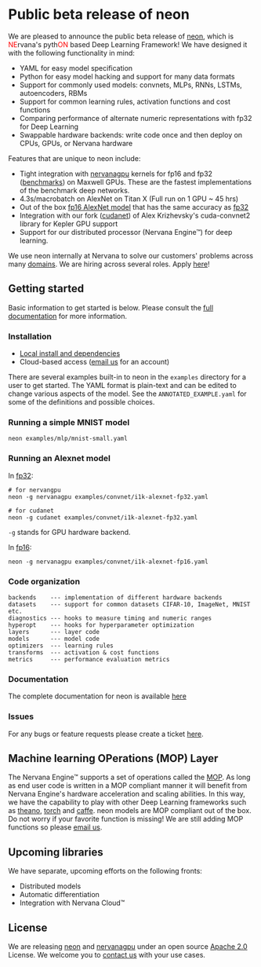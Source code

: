 # Public beta release of neon

We are pleased to announce the public beta release of [neon](https://github.com/NervanaSystems/neon), which is <span style="color:red;">NE</span>rvana's pyth<span style="color:red;">ON</span> based Deep Learning Framework! We have designed it with the following functionality in mind:

* YAML for easy model specification
* Python for easy model hacking and support for many data formats
* Support for commonly used models: convnets, MLPs, RNNs, LSTMs, autoencoders, RBMs
* Support for common learning rules, activation functions and cost functions
* Comparing performance of alternate numeric representations with fp32 for Deep Learning
* Swappable hardware backends: write code once and then deploy on CPUs, GPUs, or Nervana hardware

Features that are unique to neon include:

* Tight integration with [nervanagpu](https://github.com/NervanaSystems/nervanagpu) kernels for fp16 and fp32 ([benchmarks](https://github.com/soumith/convnet-benchmarks)) on Maxwell GPUs. These are the fastest implementations of the benchmark deep networks.
* 4.3s/macrobatch on AlexNet on Titan X (Full run on 1 GPU ~ 45 hrs)
* Out of the box [fp16 AlexNet model](https://github.com/NervanaSystems/neon/tree/master/examples/convnet/i1k-alexnet-fp16.yaml) that has the same accuracy as [fp32](https://github.com/NervanaSystems/neon/tree/master/examples/convnet/i1k-alexnet-fp32.yaml)
* Integration with our fork ([cudanet](https://github.com/NervanaSystems/cuda-convnet2)) of Alex Krizhevsky's cuda-convnet2 library for Kepler GPU support
* Support for our distributed processor (Nervana Engine&trade;) for deep learning.


We use neon internally at Nervana to solve our customers' problems across many [domains](http://www.nervanasys.com/products/). We are hiring across several roles. Apply [here](http://www.nervanasys.com/careers/)!

## Getting started

Basic information to get started is below. Please consult the [full documentation](http://framework.nervanasys.com/docs/latest) for more information.

### Installation

* [Local install and dependencies](http://framework.nervanasys.com/docs/latest/using_framework.html#installation)
* Cloud-based access ([email us](mailto:demo@nervanasys.com) for an account)

There are several examples built-in to neon in the `examples` directory for a user to get started. The YAML format is plain-text and can be edited to change various aspects of the model. See the `ANNOTATED_EXAMPLE.yaml` for some of the definitions and possible choices.

### Running a simple MNIST model

	neon examples/mlp/mnist-small.yaml
	
### Running an Alexnet model

In [fp32](https://github.com/NervanaSystems/neon/tree/master/examples/convnet/i1k-alexnet-fp32.yaml):

	# for nervangpu
	neon -g nervanagpu examples/convnet/i1k-alexnet-fp32.yaml
	
	# for cudanet
	neon -g cudanet examples/convnet/i1k-alexnet-fp32.yaml
	
`-g` stands for GPU hardware backend.

In [fp16](https://github.com/NervanaSystems/neon/tree/master/examples/convnet/i1k-alexnet-fp16.yaml):

	neon -g nervanagpu examples/convnet/i1k-alexnet-fp16.yaml

### Code organization

	backends    --- implementation of different hardware backends
	datasets    --- support for common datasets CIFAR-10, ImageNet, MNIST etc.
	diagnostics --- hooks to measure timing and numeric ranges
	hyperopt    --- hooks for hyperparameter optimization
	layers      --- layer code
	models      --- model code
	optimizers  --- learning rules
	transforms  --- activation & cost functions
	metrics     --- performance evaluation metrics
  

### Documentation

The complete documentation for neon is available [here](http://framework.nervanasys.com/docs/latest) 

### Issues

For any bugs or feature requests please create a ticket [here](https://github.com/NervanaSystems/neon/issues).

## Machine learning OPerations (MOP) Layer

The Nervana Engine&trade; supports a set of operations called the [MOP](http://framework.nervanasys.com/docs/latest/ml_operational_layer.html). As long as end user code is written in a MOP compliant manner it will benefit from Nervana Engine's hardware acceleration and scaling abilities. In this way, we have the capability to play with other Deep Learning frameworks such as [theano](https://github.com/Theano/Theano), [torch](https://github.com/torch/torch7) and [caffe](https://github.com/BVLC/caffe). neon models are MOP compliant out of the box. Do not worry if your favorite function is missing! We are still adding MOP functions so please [email us](mailto:framework@nervanasys.com).

## Upcoming libraries

We have separate, upcoming efforts on the following fronts: 

* Distributed models
* Automatic differentiation
* Integration with Nervana Cloud&trade;

## License

We are releasing [neon](https://github.com/NervanaSystems/neon) and [nervanagpu](https://github.com/NervanaSystems/nervanagpu) under an open source [Apache 2.0](https://www.apache.org/licenses/LICENSE-2.0) License. We welcome you to [contact us](mailto:info@nervanasys.com) with your use cases.

